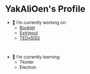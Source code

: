 # YakAliOen's Profile 

- 🔭 I’m currently working on:
  - [Booklet](https://github.com/YakAliOen/Booklet)
  - [Extrinout](https://github.com/YakAliOen/Extrinout)
  - [TEDxSISS](https://github.com/YakAliOen/TEDxSISS)

<br>

- 🌱 I’m currently learning:
  - Tkinter
  - Electron

<!--
- 👯 I’m looking to collaborate on ...
- 🤔 I’m looking for help with ...
- 💬 Ask me about ...
- 📫 How to reach me: ...
- 😄 Pronouns: ...
- ⚡ Fun fact: ...
-->


























<!--
**YakAliOen/YakAliOen** is a ✨ _special_ ✨ repository because its `README.md` (this file) appears on your GitHub profile.

Here are some ideas to get you started:

- 🔭 I’m currently working on ...
- 🌱 I’m currently learning ...
- 👯 I’m looking to collaborate on ...
- 🤔 I’m looking for help with ...
- 💬 Ask me about ...
- 📫 How to reach me: ...
- 😄 Pronouns: ...
- ⚡ Fun fact: ...
-->

